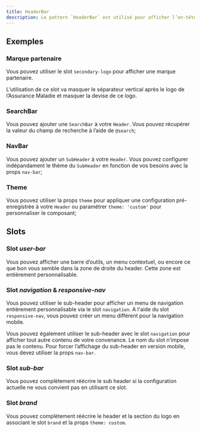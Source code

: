 ```yaml
---
title: HeaderBar
description: Le pattern `HeaderBar` est utilisé pour afficher l’en-tête d’une page.
---
```


<doc-tabs>

<doc-tab-item label="Utilisation">
<doc-usage name="header-bar"></doc-usage>

## Exemples

### Marque partenaire

Vous pouvez utiliser le slot `secondary-logo` pour afficher une marque partenaire.

<doc-alert type="info">
L’utilisation de ce slot va masquer le séparateur vertical après le logo de l’Assurance Maladie et masquer la devise de ce logo.
</doc-alert>

<doc-example file="header-bar/secondary-logo-slot"></doc-example>

### SearchBar

Vous pouvez ajouter une `SearchBar` à votre `Header`. Vous pouvez récupérer la valeur du champ de recherche à l’aide de `@search`;

<doc-example file="header-bar/search-bar"></doc-example>

### NavBar

Vous pouvez ajouter un `SubHeader` à votre `Header`. Vous pouvez configurer indépandament le thème du `SubHeader` en fonction de vos besoins avec la props `nav-bar`;

<doc-example file="header-bar/nav-bar"></doc-example>

### Theme

Vous pouvez utiliser la props `theme` pour appliquer une configuration pré-enregistrée à votre `Header` ou paramétrer `theme: 'custom'` pour personnaliser le composant;

<doc-example file="header-bar/theme"></doc-example>

</doc-tab-item>

<doc-tab-item label="API">
<doc-api name="header-bar"></doc-api>
</doc-tab-item>

<doc-tab-item label="Personnalisation">

## Slots

### Slot *user-bar*

Vous pouvez afficher une barre d’outils, un menu contextuel, ou encore ce que bon vous semble dans la zone de droite du header. Cette zone est entièrement personnalisable.

<doc-example file="header-bar/user-bar"></doc-example>

### Slot *navigation* & *responsive-nav*

Vous pouvez utiliser le sub-header pour afficher un menu de navigation entièrement personnalisable via le slot `navigation`. A l'aide du slot `responsive-nav`, vous pouvez créer un menu différent pour la navigation mobile.

<doc-example file="header-bar/navigation"></doc-example>

Vous pouvez également utiliser le sub-header avec le slot `navigation` pour afficher tout autre contenu de votre convenance. Le nom du slot n’impose pas le contenu.
Pour forcer l’affichage du sub-header en version mobile, vous devez utiliser la props `nav-bar`.

<doc-example file="header-bar/navigation-alt"></doc-example>

### Slot *sub-bar*

Vous pouvez complètement réécrire le sub header si la configuration actuelle ne vous convient pas en utilisant ce slot.

<doc-example file="header-bar/sub-bar"></doc-example>

### Slot *brand*

Vous pouvez complètement réécrire le header et la section du logo en associant le slot `brand` et la props `theme: custom`.

<doc-example file="header-bar/brand"></doc-example>

</doc-tab-item>

</doc-tabs>
